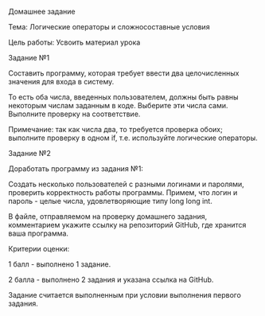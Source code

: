 Домашнее задание

Тема: Логические операторы и сложносоставные условия

Цель работы: Усвоить материал урока

Задание №1

Составить программу, которая требует ввести два целочисленных значения для входа в систему.

То есть оба числа, введенных пользователем, должны быть равны некоторым числам заданным в коде. Выберите эти числа сами. Выполните проверку на соответствие.

Примечание: так как числа два, то требуется проверка обоих; выполните проверку в одном if, т.е. используйте логические операторы.

Задание №2

Доработать программу из задания №1:

Создать несколько пользователей с разными логинами и паролями, проверить корректность работы программы. Примем, что логин и пароль - целые числа, удовлетворяющие типу long long int.

В файле, отправляемом на проверку домашнего задания, комментарием укажите ссылку на репозиторий GitHub, где хранится ваша программа.

Критерии оценки:

1 балл - выполнено 1 задание.

2 балла - выполнено 2 задания и указана ссылка на GitHub.

Задание считается выполненным при условии выполнения первого задания.
